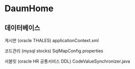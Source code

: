 # DaumHome

## 데이터베이스
게시판 (oracle THALES)
applicationContext.xml

코드관리 (mysql stocks)
SqlMapConfig.properties

서블릿 (oracle HR 공통서비스 DDL)
CodeValueSynchronizer.java